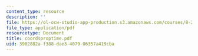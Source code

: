 ```yaml
---
content_type: resource
description: ''
file: https://ol-ocw-studio-app-production.s3.amazonaws.com/courses/8-224-exploring-black-holes-general-relativity-astrophysics-spring-2003/3982882af388dae3407906357a419cba_coordsproptime.pdf
file_type: application/pdf
resourcetype: Document
title: coordsproptime.pdf
uid: 3982882a-f388-dae3-4079-06357a419cba
---
```

